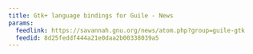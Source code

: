 ```yaml
---
title: Gtk+ language bindings for Guile - News
params:
  feedlink: https://savannah.gnu.org/news/atom.php?group=guile-gtk
  feedid: 8d25feddf444a21e0daa2b00338039a5
---
```

